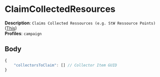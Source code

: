 # ClaimCollectedResources

**Description**: `Claims Collected Ressources (e.g. StW Ressource Points)` ([This](https://cdn.discordapp.com/attachments/842511284469366824/922570638701518899/unknown.png)) \
**Profiles**: `campaign`

## Body

```js
{
    "collectorsToClaim": [] // Collector Item GUID
}
```
